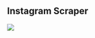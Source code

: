 Instagram Scraper
-----

![](https://github.com/chonla/instagram-scraper/workflows/PHP-Composer/badge.svg)